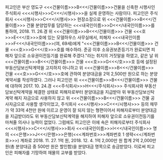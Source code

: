 피고인은 부산 영도구 <<<건물이름>>>B<<</건물이름>>>건물을 신축한 시행사인 주식회사 <<<시행사>>>C<<</시행사>>>을 실제 운영하는 사람이다.
피고인은 주식회사 <<<시행사>>>C<<</시행사>>> 현장소장으로 위 <<<건물이름>>>B<<</건물이름>>> 건물 분양업무를 담당하는 <<<내국인이름>>>D<<</내국인이름>>>를 통하여, 2018. 11. 26.경 위 <<<건물이름>>>B<<</건물이름>>> 건물 <<<호>>>E<<</호>>>호에 있는 모델하우스 사무실에서, 피해자 <<<내국인이름>>>F<<</내국인이름>>>(여, 69세)에게 "<<<건물이름>>>B<<</건물이름>>> 건물 <<<호>>>G<<</호>>>호를 매수하라. 준공 이후 소유권보존등기가 완료되면 피해자 앞으로 소유권이전등기를 완료해 주겠다."라는 취지의 거짓말을 하였고, 같은 날 위 <<<건물이름>>>B<<</건물이름>>> 건물 <<<호>>>G<<</호>>>호 등에 설정된 부동산담보신탁계약을 고지하지 아니하고 위 <<<건물이름>>>B<<</건물이름>>> 건물 <<<호>>>G<<</호>>>호에 관하여 분양대금을 2억 2,500만 원으로 하는 분양계약서를 작성하였다.
그러나 피고인은 위 <<<건물이름>>>B<<</건물이름>>> 건물에 대하여 2017. 10. 24.경 <<<주식회사>>>H<<</주식회사>>> 주식회사와 부동산담보신탁계약을 체결한 상태로 피해자로부터 분양대금을 지급받아 위 부동산담보신탁계약 해지 자금으로 사용하지 않고 위 <<<건물이름>>>B<<</건물이름>>> 건물 공사자금으로 사용할 생각이었고, 주식회사 <<<시행사>>>C<<</시행사>>> 등의 채무가 약 33억 4천만 원에 이르고 운영이 잘 되지 않는 형편이어서 피해자로부터 분양대금을 지급받더라도 위 부동산담보신탁계약을 해지하여 피해자 앞으로 소유권이전등기를 마쳐줄 의사나 능력이 없었다.
그럼에도 피고인은 이에 속은 피해자로부터 주식회사 <<<시행사>>>C<<</시행사>>>회사 <<<내국인이름>>>I<<</내국인이름>>> 명의 <<<은행>>>J<<</은행>>>은행(<<<계좌번호>>>계좌번호 1 생략<<</계좌번호>>>) 계좌로 2018. 11. 27. 1억 원, 2018. 12. 4. 1억 2,000만 원 합계 2억 2,000만 원(총 분양대금 중 500만 원은 할인함)을 분양대금 명목으로 송금받았다.
이로써 피고인은 피해자를 기망하여 재물의 교부를 받았다.